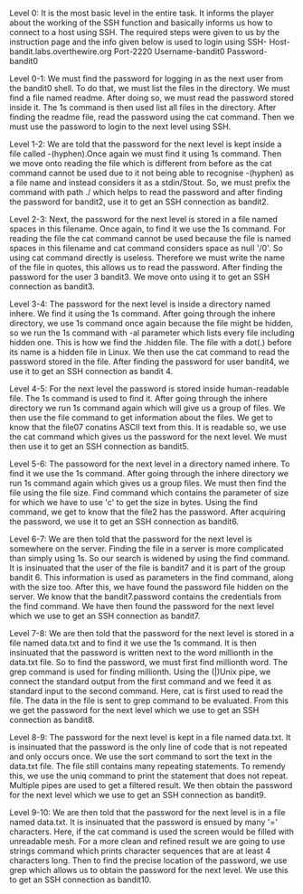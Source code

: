Level 0:
It is the most basic level in the entire task. It informs the player about the working of the SSH function and basically informs us how to connect to a host using SSH.
The required steps were given to us by the instruction page and the info given below is used to login using SSH-
Host-bandit.labs.overthewire.org
Port-2220
Username-bandit0
Password-bandit0

Level 0-1:
We must find the password for logging in as the next user from the bandit0 shell. To do that, we must list the files in the directory. We must find a file named readme.
After doing so, we must read the password stored inside it. The 1s command is then used list all files in the directory. After finding the readme file, read the 
password using the cat command. Then we must use the password to login to the next level using SSH. 

Level 1-2:
We are told that the password for the next level is kept inside a file called -(hyphen).Once again we must find it using 1s command. Then we move onto reading the file
which is different from before as the cat command cannot be used due to it not being able to recognise -(hyphen) as a file name and instead considers it as a 
stdin/Stout. So, we must prefix the command with path ./ which helps to read the password  and after finding the password for bandit2, use it to get an SSH connection 
as bandit2.

Level 2-3:
Next, the password for the next level is stored in a file named spaces in this filename. Once again, to find it we use the 1s command. For reading the file the cat
command cannot be used because the file is named spaces in this filename and cat command considers space as null '/0'. So using cat command directly is useless.
Therefore we must write the name of the file in quotes, this allows us to read the password. After finding the password for the user 3 bandit3. We move onto using
it to get an SSH connection as bandit3.

Level 3-4:
The password for the next level is inside a directory named inhere. We find it using the 1s command. After going through the inhere directory, we use 1s command once
again because the file might be hidden, so we run the 1s command with -al parameter which lists every file including hidden one. This is how we find the .hidden
file. The file with a dot(.) before its name is a hidden file in Linux. We then use the cat command to read the password stored in the file. After finding the 
password for user bandit4, we use it to get an SSH connection as bandit 4.

Level 4-5:
For the next level the password is stored inside human-readable file. The 1s command is used to find it. After going through the inhere directory we run 1s command
again which will give us a group of files.  We then use the file command to get information about the files. We get to know that the file07 conatins ASCII text from
this. It is readable so, we use the cat command which gives us the password for the next level. We must then use it to get an SSH connection as bandit5.

Level 5-6:
The passoword for the next level in a directory named inhere. To find it we use the 1s command. After going through the inhere directory we run 1s command again which
gives us a group files. We must then find the file using the file size. Find command which contains the parameter of size for which we have to use 'c' to get the 
size in bytes. Using the find command, we get to know that the file2 has the password. After acquiring the password, we use it to get an SSH connection as bandit6.

Level 6-7:
We are then told that the password for the next level is somewhere on the server. Finding the file in a server is more complicated than simply using 1s. So our 
search is widened by using the find command. It is insinuated that the user of the file is bandit7 and it is part of the group bandit 6. This information is used
as parameters in the find command, along with the size too. After this, we have found the password file hidden on the server. We know that the bandit7.password
contains the credentials from the find command. We have then found the password for the next level which we use to get an SSH connection as bandit7.

Level 7-8:
We are then told that the password for the next level is stored in a file named data.txt and to find it we use the 1s command. It is then insinuated that the password
is written next to the word millionth in the data.txt file. So to find the password, we must first find millionth word. The grep command is used for finding millionth.
Using the (|)Unix pipe, we connect the standard output from the first command and we feed it as standard input to the second command. Here, cat is first used to read
the file. The data in the file is sent to grep command to be evaluated. From this we get the password for the next level which we use to get an SSH connection as
bandit8.

Level 8-9:
The password for the next level is kept in a file named data.txt. It is insinuated that the password is the only line of code that is not repeated and only occurs
once. We use the sort command to sort the text in the data.txt file. The file still contains many repeating statements. To remendy this, we use the uniq command to
print the statement that does not repeat. Multiple pipes are used to get a filtered result. We then obtain the password for the next level which we use to get an SSH
connection as bandit9.

Level 9-10:
We are then told that the password for the next level is in a file named data.txt. It is insinuated that the password is ensued by many '=' characters. Here, if the
cat command is used the screen would be filled with unreadable mesh. For a more clean and refined result we are going to use strings command which prints character 
sequences that are at least 4 characters long. Then to find the precise location of the password, we use grep which allows us to obtain the password for the next level. 
We use this to get an SSH connection as bandit10.
